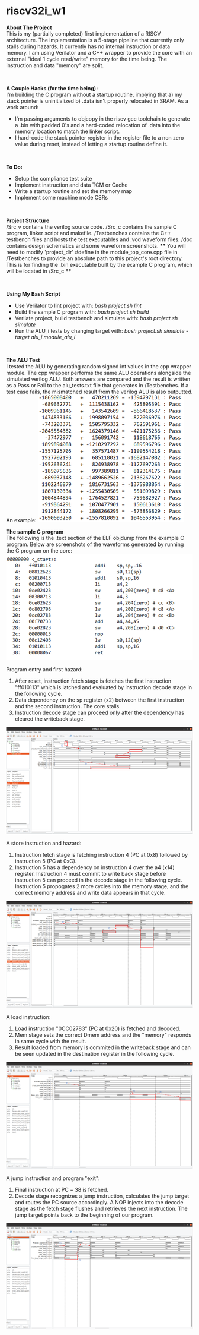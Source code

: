 # riscv32i_w1
 <strong> About The Project </strong> <br> 
 This is my (partially completed) first implementation of a RISCV architecture. The implementation is a 5-stage pipeline that currently only stalls during hazards. It currently has no internal instruction or data memory. I am using Verilator and a C++ wrapper to provide the core with an external "ideal 1 cycle read/write" memory for the time being. The instruction and data "memory" are split. 
 
<br> 

 <strong> A Couple Hacks (for the time being): </strong><br>
 I'm building the C program without a startup routine, implying that a) my stack pointer is uninitialized b) .data isn't properly relocated in SRAM. As a work around:
  <ul>
  <li>I'm passing arguments to objcopy in the riscv gcc toolchain to generate a .bin with padded 0's and a hard-coded relocation of .data into the memory location to match the linker script. </li>
  <li>I hard-code the stack pointer register in the register file to a non zero value during reset, instead of letting a startup routine define it.</i></li>
</ul>
 <br>
 
  <strong> To Do: </strong><br>
<ul>
  <li>Setup the compliance test suite </li>  
  <li>Implement instruction and data TCM or Cache </li>
  <li>Write a startup routine and set the memory map</i></li>
  <li>Implement some machine mode CSRs</i></li>
</ul>
<br> 

 <strong> Project Structure </strong> <br>
 /Src_v contains the verilog source code. /Src_c contains the sample C program, linker script and makefile. /Testbenches contains the C++ testbench files and hosts the test executables and .vcd waveform files. /doc contains design schematics and some waveform screenshots.
 <b> ** </b> You will need to modify 'project_dir' #define in the module_top_core.cpp file in /Testbenches to provide an absolute path to this project's root directory. This is for finding the .bin executable built by the example C program, which will be located in /Src_c <b> ** </b> 
 
 <br>


 <strong> Using My Bash Script </strong> <br>
  
 <ul>
  <li>Use Verilator to lint project with:<i> bash project.sh lint</i></li>
  <li>Build the sample C program with:<i> bash project.sh build</i> </li>
  <li>Verilate project, build testbench and simulate with:<i> bash project.sh simulate</i></li>
  <li>Run the ALU_i tests by changing target with:<i> bash project.sh simulate -target alu_i module_alu_i</i></li>
</ul>
<br>

<strong> The ALU Test </strong> <br>
I tested the ALU by generating random signed int values in the cpp wrapper module. The cpp wrapper performs the same ALU operations alongside the simulated verilog ALU. Both answers are compared and the result is written as a Pass or Fail to the alu_tests.txt file that generates in /Testbenches. If a test case fails, the mismatched result from the verilog ALU is also outputted. An example:
<img src="doc/alu_test_example.PNG">
<br>

<strong> The sample C program </strong> <br>
The following is the .text section of the ELF objdump from the example C program. Below are screenshots of the waveforms generated by running the C program on the core:
<img src="doc/objdump.PNG">
<br>

Program entry and first hazard:
<ol>
  <li> After reset, instruction fetch stage is fetches the first instruction "ff010113" which is latched and evaluated by instruction decode stage in the following cycle. </li>  
  <li> Data dependency on the sp register (x2) between the first instruction and the second instruction. The core stalls. </li>
  <li> Instruction decode stage can proceed only after the dependency has cleared the writeback stage. </li>
</ol>
<img src="doc/sample_program_hazard.PNG">
<br>

A store instruction and hazard:
<ol>
  <li> Instruction fetch stage is fetching instruction 4 (PC at 0x8) followed by instruction 5 (PC at 0xC). </li>  
  <li> Instruction 5 has a dependency on instruction 4 over the a4 (x14) register. Instruction 4 must commit to write back stage before instruction 5 can proceed in the decode stage in the following cycle. Instruction 5 propogates 2 more cycles into the memory stage, and the correct memory address and write data appears in that cycle. </li>
</ol>
<img src="doc/sample_program_sw.PNG">
<br>

A load instruction:
<ol>
  <li> Load instruction "0CC02783" (PC at 0x20) is fetched and decoded. </li>  
  <li> Mem stage sets the correct Dmem address and the "memory" responds in same cycle with the result. </li>
  <li> Result loaded from memory is commited in the writeback stage and can be seen updated in the destination register in the following cycle. </li>
</ol>
<img src="doc/sample_program_ld.PNG">
<br>

A jump instruction and program "exit":
<ol>
  <li> Final instruction at PC = 38 is fetched. </li>  
  <li> Decode stage recognizes a jump instruction, calculates the jump target and routes the PC source accordingly. A NOP injects into the decode stage as the fetch stage flushes and retrieves the next instruction. The jump target points back to the beginning of our program. </li>
</ol>
<img src="doc/sample_program_jalr.PNG">


